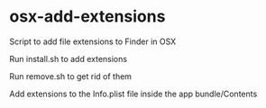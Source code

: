 # osx-add-extensions
Script to add file extensions to Finder in OSX

Run install.sh to add extensions

Run remove.sh to get rid of them

Add extensions to the Info.plist file inside the app bundle/Contents
